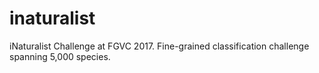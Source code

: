 # inaturalist
iNaturalist Challenge at FGVC 2017. Fine-grained classification challenge spanning 5,000 species.
